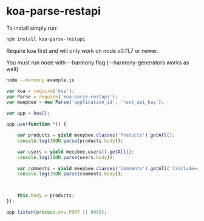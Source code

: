 koa-parse-restapi
=================

To install simply run:
```bash
npm install koa-parse-restapi
```

Require koa first and will only work on node v0.11.7 or newer.

You must run node with --harmony flag (--harmony-generators works as well)

```bash
node --harmony example.js
```

```js
var koa = require('koa');
var Parse = require('koa-parse-restapi');
var meepbee = new Parse('application_id', 'rest_api_key');

var app = koa();

app.use(function *() {

    var products = yield meepbee.classes('Products').getAll();
    console.log(JSON.parse(products.body));

    var users = yield meepbee.users().getAll();
    console.log(JSON.parse(users.body));

    var comments = yield meepbee.classes('Comments').getAll('?include=commenter');
    console.log(JSON.parse(comments.body));



    this.body = products;
});

app.listen(process.env.PORT || 8080);
```
